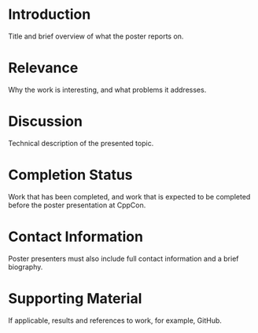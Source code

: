# Introduction

Title and brief overview of what the poster reports on.

# Relevance

Why the work is interesting, and what problems it addresses.

# Discussion

Technical description of the presented topic.

# Completion Status

Work that has been completed, and work that is expected to be completed before the poster presentation at CppCon.

# Contact Information

Poster presenters must also include full contact information and a brief biography.

# Supporting Material

If applicable, results and references to work, for example, GitHub.
